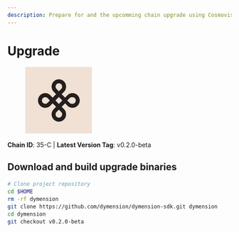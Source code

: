 ```yaml
---
description: Prepare for and the upcomming chain upgrade using Cosmovisor.
---
```


# Upgrade

<figure><img src="https://github.com/takeshi-val/Logo/raw/main/dymension.png" width="150" alt=""><figcaption></figcaption></figure>

**Chain ID**: 35-C | **Latest Version Tag**: v0.2.0-beta 

## Download and build upgrade binaries

```bash
# Clone project repository
cd $HOME
rm -rf dymension
git clone https://github.com/dymension/dymension-sdk.git dymension
cd dymension
git checkout v0.2.0-beta


